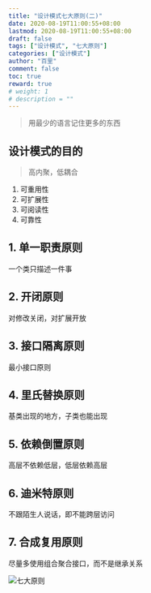 ```yaml
---
title: "设计模式七大原则(二)"
date: 2020-08-19T11:00:55+08:00
lastmod: 2020-08-19T11:00:55+08:00
draft: false
tags: ["设计模式", "七大原则"]
categories: ["设计模式"]
author: "百里"
comment: false
toc: true
reward: true
# weight: 1
# description = ""
---
```

> 用最少的语言记住更多的东西

## 设计模式的目的

> 高内聚，低耦合

1. 可重用性
2. 可扩展性
3. 可阅读性
4. 可靠性

## 1. 单一职责原则
一个类只描述一件事

## 2. 开闭原则
对修改关闭，对扩展开放

## 3. 接口隔离原则
最小接口原则

## 4. 里氏替换原则
基类出现的地方，子类也能出现

## 5. 依赖倒置原则
高层不依赖低层，低层依赖高层

## 6. 迪米特原则
不跟陌生人说话，即不能跨层访问

## 7. 合成复用原则
尽量多使用组合聚合接口，而不是继承关系

![七大原则](http://img.sgfoot.com/b/20200819161947.png?imageslim)